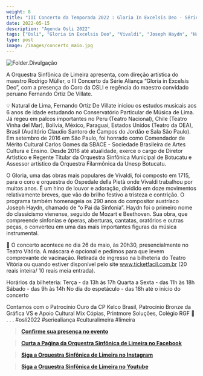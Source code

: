 ```yaml
---
weight: 8
title: "III Concerto da Temporada 2022 : Gloria In Excelsis Deo - Série Aliança"
date: 2022-05-15
description: "Agenda Osli 2022"
tags: ["Osli", "Gloria in Excelsis Deo", "Vivaldi", "Joseph Haydn", "Haydn", "290 de Haydn", "Sinfonia nº 140", "Temporada 2022", "Maio", "Maestro Fernando Ortiz De Villate", "Fernando Ortiz De Villate", "Maestro Convidado", "Convidados", "Coro da Osli"]
type: post
image: /images/concerto_maio.jpg
---
```


![Folder.Divulgação](/images/concerto_maio.jpg "III Concerto da Temporada 2022 : Gloria In Excelsis Deo - Série Aliança")


A Orquestra Sinfônica de Limeira apresenta, com direção artística do maestro Rodrigo Müller, o III Concerto da Série Aliança “Gloria in Excelsis Deo”, com a presença do Coro da OSLI e regência do maestro convidado peruano Fernando Ortiz De Villate.

💡 Natural de Lima, Fernando Ortiz De Villate iniciou os estudos musicais aos 6 anos de idade estudando no Conservatório Particular de Música de Lima. Já regeu em palcos importantes no Peru (Teatro Nacional), Chile (Teatro Vinha del Mar), Bolívia, México, Paraguai, Estados Unidos (Teatro da OEA), Brasil (Auditório Claudio Santoro de Campos do Jordão e Sala São Paulo). Em setembro de 2016 em São Paulo, foi honrado como Comendador de Mérito Cultural Carlos Gomes da SBACE - Sociedade Brasileira de Artes Cultura e Ensino. Desde 2016 até atualidade, exerce o cargo de Diretor Artístico e Regente Titular da Orquestra Sinfônica Municipal de Botucatu e Assessor artístico da Orquestra Filarmônica da Unesp Botucatu.

O Gloria, uma das obras mais populares de Vivaldi, foi composto em 1715, para o coro e orquestra do Ospedale della Pietà onde Vivaldi trabalhou por muitos anos. É um hino de louvor e adoração, dividido em doze movimentos relativamente breves, que vão do brilho festivo a tristeza e contrição. O programa também homenageia os 290 anos do compositor austríaco Joseph Haydn, chamado de “o Pai da Sinfonia”. Haydn foi o primeiro nome do classicismo vienense, seguido de Mozart e Beethoven. Sua obra, que compreende sinfonias e óperas, aberturas, cantatas, oratórios e outras peças, o converteu em uma das mais importantes figuras da música instrumental.

📍 O concerto acontece no dia 26 de maio, às 20h30, presencialmente no Teatro Vitória. A máscara é opcional e pedimos para que levem comprovante de vacinação. Retirada de ingresso na bilheteria do Teatro Vitória ou quando estiver disponível pelo site www.ticketfacil.com.br (20 reais inteira/ 10 reais meia entrada).

Horários da bilheteria:
Terça - da 13h às 17h
Quarta a Sexta - das 11h às 18h
Sábado - das 9h às 14h
No dia do espetáculo - das 18h até o início do concerto

Contamos com o Patrocínio Ouro da CP Kelco Brasil, Patrocínio Bronze da Gráfica VS e Apoio Cultural Mix Cópias, Printmore Soluções, Colégio RGF 👏
.
.
.
#osli2022 #seriealiança #culturalimeira #limeira

> [**Confirme sua presença no evento**](<https://www.facebook.com/events/555005876127948/?ref=newsfeed> "III Concerto da Temporada 2022 : Gloria In Excelsis Deo - Série Aliança") 

> [**Curta a Paǵina da Orquestra Sinfônica de Limeira no Facebook**](<https://web.facebook.com/sinfonicadelimeira> ) 

> [**Siga a Orquestra Sinfônica de Limeira no Instagram**](<https://www.instagram.com/orquestrasinfonicadelimeira/> ) 

> [**Siga a Orquestra Sinfônica de Limeira no Youtube**](<https://www.youtube.com/channel/UCYT-A4VwN34B1GtL7ZRGxDQ> ) 